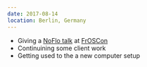 ```yaml
---
date: 2017-08-14
location: Berlin, Germany
---
```

* Giving a [NoFlo talk](https://programm.froscon.de/2017/events/1934.html) at [FrOSCon](https://www.froscon.de/)
* Continuining some client work
* Getting used to the a new computer setup
